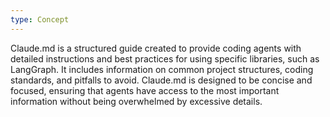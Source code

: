 ```yaml
---
type: Concept
---
```


Claude.md is a structured guide created to provide coding agents with detailed instructions and best practices for using specific libraries, such as LangGraph. It includes information on common project structures, coding standards, and pitfalls to avoid. Claude.md is designed to be concise and focused, ensuring that agents have access to the most important information without being overwhelmed by excessive details.